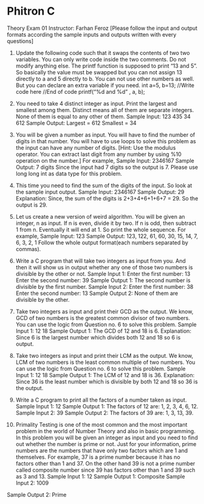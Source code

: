 # Phitron C
Theory Exam 01
Instructor: Farhan Feroz 
[Please follow the input and output formats according the sample inputs and outputs written with every questions] 
1. Update the following code such that it swaps the contents of two two variables. You can only write code inside the two comments. Do not modify anything else. The printf function is supposed to print “13 and 5”. So basically the value must be swapped but you can not assign 13 directly to a and 5 directly to b. You can not use other numbers as well. But you can declare an extra variable if you need. 
int a=5, b=13; 
//Write code here 
//End of code 
printf(“%d and %d” , a, b); 
2. You need to take 4 distinct integer as input. Print the largest and smallest among them. Distinct means all of them are separate integers. None of them is equal to any other of them. 
Sample Input: 
123 435 34 612 
Sample Output: 
Largest = 612 
Smallest = 34 
3. You will be given a number as input. You will have to find the number of digits in that number. You will have to use loops to solve this problem as the input can have any number of digits. [Hint: Use the modulus operator. You can extract last digit from any number by using %10 operation on the number.] 
For example, 
Sample Input: 
2346167 
Sample Output: 
7 digits 
Since the input had 7 digits so the output is 7. Please use long long int as data type for this problem.
4. This time you need to find the sum of the digits of the input. So look at the sample input output. 
Sample Input: 
2346167 
Sample Output: 
29 
Explanation: Since, the sum of the digits is 2+3+4+6+1+6+7 = 29. So the output is 29. 
5. Let us create a new version of weird algorithm. You will be given an integer, n as input. If n is even, divide it by two. If n is odd, then subtract 1 from n. Eventually it will end at 1. So print the whole sequence. For example, 
Sample Input: 
123 
Sample Output: 
123, 122, 61, 60, 30, 15, 14, 7, 6, 3, 2, 1 
Follow the whole output format(each numbers separated by commas). 
6. Write a C program that will take two integers as input from you. And then it will show us in output whether any one of those two numbers is divisible by the other or not. Sample Input 1: 
Enter the first number: 13 
Enter the second number: 39 
Sample Output 1: 
The second number is divisible by the first number. 
Sample Input 2: 
Enter the first number: 38 
Enter the second number: 13 
Sample Output 2: 
None of them are divisible by the other. 
7. Take two integers as input and print their GCD as the output. We know, GCD of two numbers is the greatest common divisor of two numbers. You can use the logic from Question no. 6 to solve this problem. 
Sample Input 1: 
12 18 
Sample Output 1: 
The GCD of 12 and 18 is 6. 
Explanation: 
Since 6 is the largest number which divides both 12 and 18 so 6 is output.

8. Take two integers as input and print their LCM as the output. We know, LCM of two numbers is the least common multiple of two numbers. You can use the logic from Question no. 6 to solve this problem. 
Sample Input 1: 
12 18 
Sample Output 1: 
The LCM of 12 and 18 is 36. 
Explanation: 
Since 36 is the least number which is divisible by both 12 and 18 so 36 is the output. 
9. Write a C program to print all the factors of a number taken as input. Sample Input 1: 
12 
Sample Output 1: 
The factors of 12 are: 1, 2, 3, 4, 6, 12. 
Sample Input 2: 
39 
Sample Output 2: 
The factors of 39 are: 1, 3, 13, 39. 
10. Primality Testing is one of the most common and the most important problem in the world of Number Theory and also in basic programming. In this problem you will be given an integer as input and you need to find out whether the number is prime or not. Just for your information, prime numbers are the numbers that have only two factors which are 1 and themselves. For example, 37 is a prime number because it has no factors other than 1 and 37. On the other hand 39 is not a prime number called composite number since 39 has factors other than 1 and 39 such as 3 and 13. Sample Input 1: 
12 
Sample Output 1: 
Composite 
Sample Input 2: 
1009 

Sample Output 2: 
Prime
